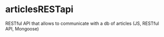 # articlesRESTapi
RESTful API that allows to communicate with a db of articles (JS, RESTful API, Mongoose) 

